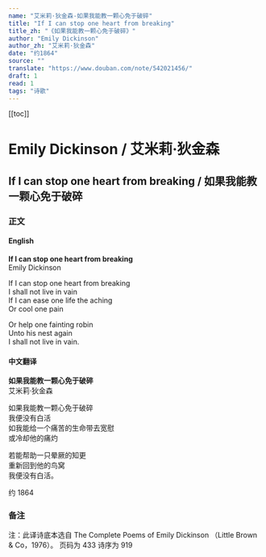 ```yaml
---
name: "艾米莉·狄金森-如果我能教一颗心免于破碎"
title: "If I can stop one heart from breaking"
title_zh: "《如果我能教一颗心免于破碎》"
author: "Emily Dickinson"
author_zh: "艾米莉·狄金森"
date: "约1864"
source: ""
translate: "https://www.douban.com/note/542021456/"
draft: 1
read: 1
tags: "诗歌"
---
```


[[toc]]

# Emily Dickinson / 艾米莉·狄金森

## If I can stop one heart from breaking / 如果我能教一颗心免于破碎

### 正文

<!-- tabs:start -->

#### **English**

**If I can stop one heart from breaking**  
Emily Dickinson  

If I can stop one heart from breaking  
I shall not live in vain  
If I can ease one life the aching  
Or cool one pain  

Or help one fainting robin  
Unto his nest again  
I shall not live in vain.  

#### **中文翻译**

**如果我能教一颗心免于破碎**  
艾米莉·狄金森  

如果我能教一颗心免于破碎  
我便没有白活  
如我能给一个痛苦的生命带去宽慰  
或冷却他的痛灼  

若能帮助一只晕厥的知更  
重新回到他的鸟窝  
我便没有白活。  

约 1864  

<!-- tabs:end -->

### 备注

注：此译诗底本选自 The Complete Poems of Emily Dickinson （Little Brown & Co，1976）。
页码为 433 诗序为 919
